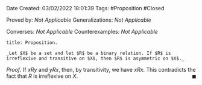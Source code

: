<br />
<br />

Date Created: 03/02/2022 18:01:39
Tags: #Proposition #Closed 

Proved by: _Not Applicable_
Generalizations: _Not Applicable_

Converses: _Not Applicable_
Counterexamples: _Not Applicable_

``` ad-Proposition
title: Proposition.

_Let $X$ be a set and let $R$ be a binary relation. If $R$ is irreflexive and transitive on $X$, then $R$ is asymmetric on $X$._

``` 

_Proof_. If $xRy$ and $yRx$, then, by transitivity, we have $xRx$. This contradicts the fact that $R$ is irreflexive on $X$.<span style="float:right;">$\blacksquare$</span>

